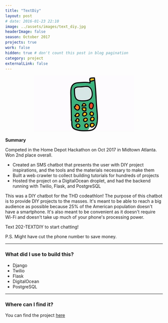 ```yaml
---
title: "TextDiy"
layout: post
# date: 2016-01-23 22:10
image: ../assets/images/text_diy.jpg
headerImage: false
season: October 2017
projects: true
work: false
hidden: true # don't count this post in blog pagination
category: project
externalLink: false
---
```


<div style="text-align:center"><img src="../assets/images/text_diy.jpg" /></div>

**Summary** 

Competed in the Home Depot Hackathon on Oct 2017 in Midtown Atlanta. Won 2nd place overall.

* Created an SMS chatbot that presents the user with DIY project inspirations, and the tools and the materials necessary to make them
* Built a web crawler to collect building tutorials for hundreds of projects
* Hosted the project on a DigitalOcean droplet, and had the backend running with Twilio, Flask, and PostgreSQL

This was a DIY chatbot for the THD codeathlon! The purpose of this chatbot is to provide DIY projects to the masses. It's meant to be able to reach a big audience as possible because 25% of the American population doesn't have a smartphone. It's also meant to be convenient as it doesn't require Wi-Fi and doesn't take up much of your phone's processing power.

Text 202-TEXTDIY to start chatting! 

P.S. Might have cut the phone number to save money.


---

### What did I use to build this?

- Django
- Twilio
- Flask
- DigitalOcean
- PostgreSQL

---

### Where can I find it?

You can find the project [here](https://github.com/andreylukin/textdiy)
